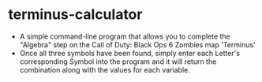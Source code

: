 # terminus-calculator
- A simple command-line program that allows you to complete the "Algebra" step on the Call of Duty: Black Ops 6 Zombies map 'Terminus'
- Once all three symbols have been found, simply enter each Letter's corresponding Symbol into the program and it will return the combination along with the values for each variable.
